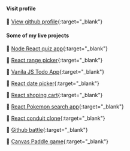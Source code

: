 #### Visit profile

📎 [View github profile](https://github.com/ashutosh-sajan/){:target="\_blank"}

#### Some of my live projects

📎 [Node React quiz app](https://node-react-quiz-app.netlify.com/){:target="\_blank"}

📎 [React range picker](https://react-range-picker.netlify.com/){:target="\_blank"}

📎 [Vanila JS Todo App](https://vanilla-js-todo-app.netlify.com/){:target="\_blank"}

📎 [React date picker](https://react-date-picker.netlify.com/){:target="\_blank"}

📎 [React shoping cart](https://react-shoping-car.netlify.com/){:target="\_blank"}

📎 [React Pokemon search app](https://pokymon-search.netlify.com/){:target="\_blank"}

📎 [React conduit clone](https://react-conduit-clone.netlify.com/){:target="\_blank"}

📎 [Github battle](https://github-user-battle.netlify.com/){:target="\_blank"}

📎 [Canvas Paddle game](https://vanila-js-paddle-game.netlify.com/){:target="\_blank"}
